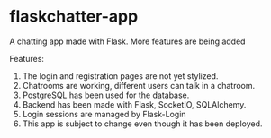 # flaskchatter-app
A chatting app made with Flask. More features are being added

Features:

1. The login and registration pages are not yet stylized.
2. Chatrooms are working, different users can talk in a chatroom.
3. PostgreSQL has been used for the database.
4. Backend has been made with Flask, SocketIO, SQLAlchemy.
5. Login sessions are managed by Flask-Login
6. This app is subject to change even though it has been deployed.
